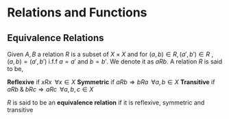 # Relations and Functions
## Equivalence Relations 
Given $A, B$ a relation $R$ is a subset of $X \times X$ and for $(a, b) \in R, (a',b')\in R$ , $(a,b)=(a',b')$ i.f.f $a=a'$ and $b=b'$. We denote it as $aRb$.  A relation $R$ is said to be,

**Reflexive** if $xRx\;\; \forall x\in X$
**Symmetric** if $aRb \Rightarrow bRa\;\; \forall a,b\in X$
**Transitive** if $aRb \; \& \; bRc \Rightarrow aRc \;\; \forall a,b,c\in X$

$R$ is said to be an **equivalence relation** if it is reflexive, symmetric and transitive 

